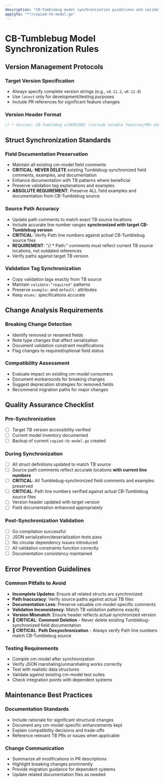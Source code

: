 ```yaml
---
description: "CB-Tumblebug model synchronization guidelines and validation rules"
applyTo: "**/copied-tb-model.go"
---
```


# CB-Tumblebug Model Synchronization Rules

## Version Management Protocols

### Target Version Specification

- Always specify complete version strings (e.g., `v0.11.2`, `v0.12.0`)
- Use `latest` only for development/testing purposes
- Include PR references for significant feature changes

### Version Header Format

```go
// * Version: CB-Tumblebug v[VERSION] (include notable features/PRs when relevant)
```

## Struct Synchronization Standards

### Field Documentation Preservation

- Maintain all existing cm-model field comments
- **CRITICAL**: **NEVER DELETE** existing Tumblebug-synchronized field comments, examples, and documentation
- Enhance documentation with TB patterns where beneficial
- Preserve validation tag explanations and examples
- **ABSOLUTE REQUIREMENT**: Preserve ALL field examples and documentation from CB-Tumblebug source

### Source Path Accuracy

- Update path comments to match exact TB source locations
- Include accurate line number ranges **synchronized with target CB-Tumblebug version**
- **CRITICAL**: Verify Path line numbers against actual CB-Tumblebug source files
- **REQUIREMENT**: "// \* Path:" comments must reflect current TB source locations, not outdated references
- Verify paths against target TB version

### Validation Tag Synchronization

- Copy validation tags exactly from TB source
- Maintain `validate:"required"` patterns
- Preserve `example:` and `default:` attributes
- Keep `enums:` specifications accurate

## Change Analysis Requirements

### Breaking Change Detection

- Identify removed or renamed fields
- Note type changes that affect serialization
- Document validation constraint modifications
- Flag changes to required/optional field status

### Compatibility Assessment

- Evaluate impact on existing cm-model consumers
- Document workarounds for breaking changes
- Suggest deprecation strategies for removed fields
- Recommend migration paths for major changes

## Quality Assurance Checklist

### Pre-Synchronization

- [ ] Target TB version accessibility verified
- [ ] Current model inventory documented
- [ ] Backup of current `copied-tb-model.go` created

### During Synchronization

- [ ] All struct definitions updated to match TB source
- [ ] Source path comments reflect accurate locations **with current line numbers**
- [ ] **CRITICAL**: All Tumblebug-synchronized field comments and examples preserved
- [ ] **CRITICAL**: Path line numbers verified against actual CB-Tumblebug source files
- [ ] Version header updated with target version
- [ ] Field documentation enhanced appropriately

### Post-Synchronization Validation

- [ ] Go compilation successful
- [ ] JSON serialization/deserialization tests pass
- [ ] No circular dependency issues introduced
- [ ] All validation constraints function correctly
- [ ] Documentation consistency maintained

## Error Prevention Guidelines

### Common Pitfalls to Avoid

- **Incomplete Updates**: Ensure all related structs are synchronized
- **Path Inaccuracy**: Verify source paths against actual TB files
- **Documentation Loss**: Preserve valuable cm-model-specific comments
- **Validation Inconsistency**: Match TB validation patterns exactly
- **Version Mismatch**: Ensure header reflects actual synchronized version
- **🚨 CRITICAL**: **Comment Deletion** - Never delete existing Tumblebug-synchronized field documentation
- **🚨 CRITICAL**: **Path Desynchronization** - Always verify Path line numbers match CB-Tumblebug source

### Testing Requirements

- Compile cm-model after synchronization
- Verify JSON marshaling/unmarshaling works correctly
- Test with realistic data structures
- Validate against existing cm-model test suites
- Check integration points with dependent systems

## Maintenance Best Practices

### Documentation Standards

- Include rationale for significant structural changes
- Document any cm-model-specific enhancements kept
- Explain compatibility decisions and trade-offs
- Reference relevant TB PRs or issues when applicable

### Change Communication

- Summarize all modifications in PR descriptions
- Highlight breaking changes prominently
- Provide migration guidance for dependent systems
- Update related documentation files as needed
